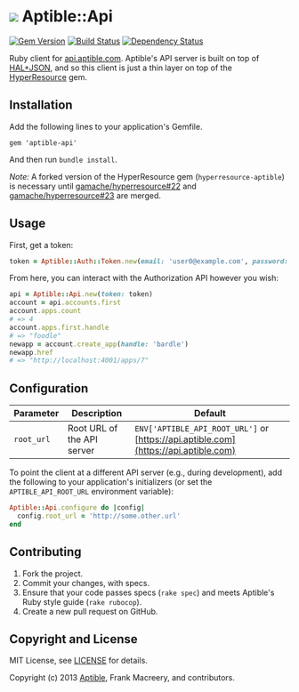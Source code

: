 # ![](https://raw.github.com/aptible/straptible/master/lib/straptible/rails/templates/public.api/icon-60px.png) Aptible::Api

[![Gem Version](https://badge.fury.io/rb/aptible-api.png)](https://rubygems.org/gems/aptible-api)
[![Build Status](https://travis-ci.org/aptible/aptible-api-ruby.png?branch=master)](https://travis-ci.org/aptible/aptible-api-ruby)
[![Dependency Status](https://gemnasium.com/aptible/aptible-api-ruby.png)](https://gemnasium.com/aptible/aptible-api-ruby)

Ruby client for [api.aptible.com](https://api.aptible.com/). Aptible's API server is built on top of [HAL+JSON](http://tools.ietf.org/html/draft-kelly-json-hal-06), and so this client is just a thin layer on top of the [HyperResource](https://github.com/gamache/hyperresource) gem.

## Installation

Add the following lines to your application's Gemfile.

    gem 'aptible-api'

And then run `bundle install`.

*Note:* A forked version of the HyperResource gem (`hyperresource-aptible`) is necessary until [gamache/hyperresource#22](https://github.com/gamache/hyperresource/pull/22) and [gamache/hyperresource#23](https://github.com/gamache/hyperresource/pull/23) are merged.

## Usage

First, get a token:

```ruby
token = Aptible::Auth::Token.new(email: 'user0@example.com', password: 'password')
```

From here, you can interact with the Authorization API however you wish:

```ruby
api = Aptible::Api.new(token: token)
account = api.accounts.first
account.apps.count
# => 4
account.apps.first.handle
# => "foodle"
newapp = account.create_app(handle: 'bardle')
newapp.href
# => "http://localhost:4001/apps/7"
```

## Configuration

| Parameter | Description | Default |
| --------- | ----------- | --------------- |
| `root_url` | Root URL of the API server | `ENV['APTIBLE_API_ROOT_URL']` or [https://api.aptible.com](https://api.aptible.com) |

To point the client at a different API server (e.g., during development), add the following to your application's initializers (or set the `APTIBLE_API_ROOT_URL` environment variable):

```ruby
Aptible::Api.configure do |config|
  config.root_url = 'http://some.other.url'
end
```

## Contributing

1. Fork the project.
1. Commit your changes, with specs.
1. Ensure that your code passes specs (`rake spec`) and meets Aptible's Ruby style guide (`rake rubocop`).
1. Create a new pull request on GitHub.

## Copyright and License

MIT License, see [LICENSE](LICENSE.md) for details.

Copyright (c) 2013 [Aptible](https://www.aptible.com), Frank Macreery, and contributors.
